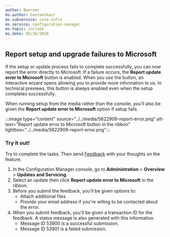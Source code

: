```yaml
---
author: Banreet
ms.author: banreetkaur
ms.subservice: core-infra
ms.service: configuration-manager
ms.topic: include
ms.date: 05/26/2020
---
```


## Report setup and upgrade failures to Microsoft
<!--5622909-->
 If the setup or update process fails to complete successfully, you can now report the error directly to Microsoft. If a failure occurs, the **Report update error to Microsoft** button is enabled. When you use the button, an interactive wizard opens allowing you to provide more information to us. In technical previews, this button is always enabled even when the setup completes successfully.
 
 When running setup from the media rather than the console, you'll also be given the **Report update error to Microsoft** option if setup fails. 


 :::image type="content" source="../../media/5622909-report-error.png" alt-text="Report update error to Microsoft button in the ribbon" lightbox="../../media/5622909-report-error.png":::

### Try it out!

Try to complete the tasks. Then send [Feedback](../../technical-preview-2003.md#bkmk_feedback) with your thoughts on the feature.

1. In the Configuration Manager console, go to **Administration** > **Overview** > **Updates and Servicing**.
1. Select an update then click **Report update error to Microsoft** in the ribbon.
1. Before you submit the feedback, you'll be given options to:
   - Attach additional files
   - Provide your email address if you're willing to be contacted about the error.
1. When you submit feedback, you'll be given a transaction ID for the feedback. A status message is also generated with this information.
   - Message ID 53900 is a successful submission.
   - Message ID 53901 is a failed submission.